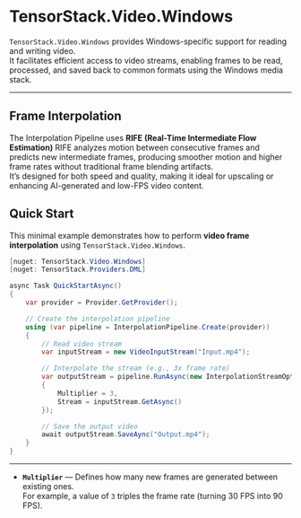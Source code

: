 # TensorStack.Video.Windows
`TensorStack.Video.Windows` provides Windows-specific support for reading and writing video.  
It facilitates efficient access to video streams, enabling frames to be read, processed, and saved back to common formats using the Windows media stack.

---

## Frame Interpolation
The Interpolation Pipeline uses **RIFE (Real-Time Intermediate Flow Estimation)**
RIFE analyzes motion between consecutive frames and predicts new intermediate frames, producing smoother motion and higher frame rates without traditional frame blending artifacts.  
It’s designed for both speed and quality, making it ideal for upscaling or enhancing AI-generated and low-FPS video content.

## Quick Start

This minimal example demonstrates how to perform **video frame interpolation** using `TensorStack.Video.Windows`.

```csharp
[nuget: TensorStack.Video.Windows]
[nuget: TensorStack.Providers.DML]

async Task QuickStartAsync()
{
    var provider = Provider.GetProvider();

    // Create the interpolation pipeline
    using (var pipeline = InterpolationPipeline.Create(provider))
    {
        // Read video stream
        var inputStream = new VideoInputStream("Input.mp4");

        // Interpolate the stream (e.g., 3x frame rate)
        var outputStream = pipeline.RunAsync(new InterpolationStreamOptions
        {
            Multiplier = 3,
            Stream = inputStream.GetAsync()
        });

        // Save the output video
        await outputStream.SaveAync("Output.mp4");
    }
}
```

---


- **`Multiplier`** — Defines how many new frames are generated between existing ones.  
  For example, a value of `3` triples the frame rate (turning 30 FPS into 90 FPS).  